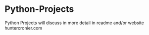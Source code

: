 # Python-Projects
Python Projects will discuss in more detail in readme and/or website huntercronier.com
